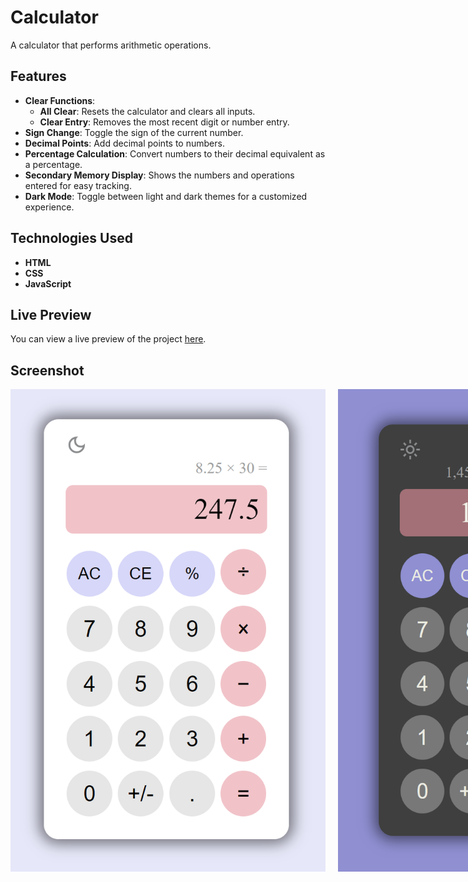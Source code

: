 # Calculator

A calculator that performs arithmetic operations. 

## Features
- **Clear Functions**: 
  - **All Clear**: Resets the calculator and clears all inputs.
  - **Clear Entry**: Removes the most recent digit or number entry.
- **Sign Change**: Toggle the sign of the current number.
- **Decimal Points**: Add decimal points to numbers.
- **Percentage Calculation**: Convert numbers to their decimal equivalent as a percentage.
- **Secondary Memory Display**: Shows the numbers and operations entered for easy tracking.
- **Dark Mode**: Toggle between light and dark themes for a customized experience.

## Technologies Used

- **HTML**
- **CSS**
- **JavaScript**

## Live Preview

You can view a live preview of the project [here](https://angelina010.github.io/calculator/).

## Screenshot

<div style="display: flex; gap: 20px;">
  <img src="images/calculatorScreenshot.png" alt="Calculator Screenshot">
  <img src="images/calculatorDarkScreenshot.png" alt="Calculator Dark Mode Screenshot">
</div>
